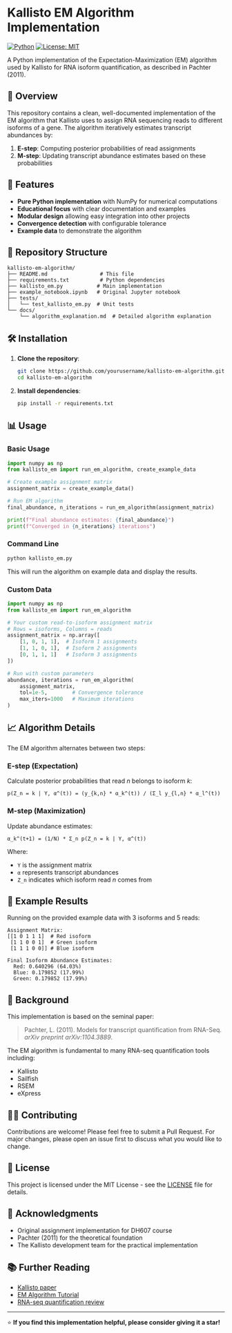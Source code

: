 # Kallisto EM Algorithm Implementation

[![Python](https://img.shields.io/badge/python-3.7+-blue.svg)](https://www.python.org/downloads/)
[![License: MIT](https://img.shields.io/badge/License-MIT-yellow.svg)](https://opensource.org/licenses/MIT)

A Python implementation of the Expectation-Maximization (EM) algorithm used by Kallisto for RNA isoform quantification, as described in Pachter (2011).

## 🧬 Overview

This repository contains a clean, well-documented implementation of the EM algorithm that Kallisto uses to assign RNA sequencing reads to different isoforms of a gene. The algorithm iteratively estimates transcript abundances by:

1. **E-step**: Computing posterior probabilities of read assignments
2. **M-step**: Updating transcript abundance estimates based on these probabilities

## 🚀 Features

- **Pure Python implementation** with NumPy for numerical computations
- **Educational focus** with clear documentation and examples  
- **Modular design** allowing easy integration into other projects
- **Convergence detection** with configurable tolerance
- **Example data** to demonstrate the algorithm

## 📁 Repository Structure

```
kallisto-em-algorithm/
├── README.md                 # This file
├── requirements.txt          # Python dependencies
├── kallisto_em.py           # Main implementation
├── example_notebook.ipynb   # Original Jupyter notebook
├── tests/
│   └── test_kallisto_em.py  # Unit tests
└── docs/
    └── algorithm_explanation.md  # Detailed algorithm explanation
```

## 🛠️ Installation

1. **Clone the repository**:
   ```bash
   git clone https://github.com/yourusername/kallisto-em-algorithm.git
   cd kallisto-em-algorithm
   ```

2. **Install dependencies**:
   ```bash
   pip install -r requirements.txt
   ```

## 📊 Usage

### Basic Usage

```python
import numpy as np
from kallisto_em import run_em_algorithm, create_example_data

# Create example assignment matrix
assignment_matrix = create_example_data()

# Run EM algorithm
final_abundance, n_iterations = run_em_algorithm(assignment_matrix)

print(f"Final abundance estimates: {final_abundance}")
print(f"Converged in {n_iterations} iterations")
```

### Command Line

```bash
python kallisto_em.py
```

This will run the algorithm on example data and display the results.

### Custom Data

```python
import numpy as np
from kallisto_em import run_em_algorithm

# Your custom read-to-isoform assignment matrix
# Rows = isoforms, Columns = reads
assignment_matrix = np.array([
    [1, 0, 1, 1],  # Isoform 1 assignments
    [1, 1, 0, 1],  # Isoform 2 assignments  
    [0, 1, 1, 1]   # Isoform 3 assignments
])

# Run with custom parameters
abundance, iterations = run_em_algorithm(
    assignment_matrix, 
    tol=1e-5,        # Convergence tolerance
    max_iters=1000   # Maximum iterations
)
```

## 📈 Algorithm Details

The EM algorithm alternates between two steps:

### E-step (Expectation)
Calculate posterior probabilities that read *n* belongs to isoform *k*:

```
p(Z_n = k | Y, α^(t)) = (y_{k,n} * α_k^(t)) / (Σ_l y_{l,n} * α_l^(t))
```

### M-step (Maximization)  
Update abundance estimates:

```
α_k^(t+1) = (1/N) * Σ_n p(Z_n = k | Y, α^(t))
```

Where:
- `Y` is the assignment matrix
- `α` represents transcript abundances
- `Z_n` indicates which isoform read *n* comes from

## 🧪 Example Results

Running on the provided example data with 3 isoforms and 5 reads:

```
Assignment Matrix:
[[1 0 1 1 1]  # Red isoform
 [1 1 0 0 1]  # Green isoform
 [1 1 1 0 0]] # Blue isoform

Final Isoform Abundance Estimates:
  Red: 0.640296 (64.03%)
  Blue: 0.179852 (17.99%)
  Green: 0.179852 (17.99%)
```

## 🔬 Background

This implementation is based on the seminal paper:
> Pachter, L. (2011). Models for transcript quantification from RNA-Seq. *arXiv preprint arXiv:1104.3889*.

The EM algorithm is fundamental to many RNA-seq quantification tools including:
- Kallisto
- Sailfish  
- RSEM
- eXpress

## 🧑‍💻 Contributing

Contributions are welcome! Please feel free to submit a Pull Request. For major changes, please open an issue first to discuss what you would like to change.

## 📄 License

This project is licensed under the MIT License - see the [LICENSE](LICENSE) file for details.

## 🙏 Acknowledgments

- Original assignment implementation for DH607 course
- Pachter (2011) for the theoretical foundation
- The Kallisto development team for the practical implementation

## 📚 Further Reading

- [Kallisto paper](https://www.nature.com/articles/nbt.3519)
- [EM Algorithm Tutorial](https://en.wikipedia.org/wiki/Expectation%E2%80%93maximization_algorithm)
- [RNA-seq quantification review](https://www.annualreviews.org/doi/abs/10.1146/annurev-biodata-073014-020548)

---

⭐ **If you find this implementation helpful, please consider giving it a star!**
